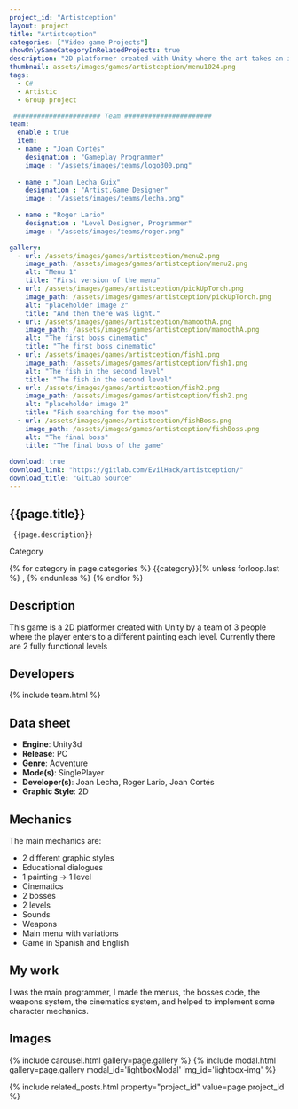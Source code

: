 ```yaml
---
project_id: "Artistception"
layout: project
title: "Artistception"
categories: ["Video game Projects"]
showOnlySameCategoryInRelatedProjects: true
description: "2D platformer created with Unity where the art takes an important part"
thumbnail: assets/images/games/artistception/menu1024.png
tags:
  - C#
  - Artistic
  - Group project

 ###################### Team ######################
team:
  enable : true
  item:
  - name : "Joan Cortés"
    designation : "Gameplay Programmer"
    image : "/assets/images/teams/logo300.png"
    
  - name : "Joan Lecha Guix"
    designation : "Artist,Game Designer"
    image : "/assets/images/teams/lecha.png"
    
  - name : "Roger Lario"
    designation : "Level Designer, Programmer"
    image : "/assets/images/teams/roger.png"

gallery:
  - url: /assets/images/games/artistception/menu2.png
    image_path: /assets/images/games/artistception/menu2.png
    alt: "Menu 1"
    title: "First version of the menu"
  - url: /assets/images/games/artistception/pickUpTorch.png
    image_path: /assets/images/games/artistception/pickUpTorch.png
    alt: "placeholder image 2"
    title: "And then there was light."
  - url: /assets/images/games/artistception/mamoothA.png
    image_path: /assets/images/games/artistception/mamoothA.png
    alt: "The first boss cinematic"
    title: "The first boss cinematic"
  - url: /assets/images/games/artistception/fish1.png
    image_path: /assets/images/games/artistception/fish1.png
    alt: "The fish in the second level"
    title: "The fish in the second level"
  - url: /assets/images/games/artistception/fish2.png
    image_path: /assets/images/games/artistception/fish2.png
    alt: "placeholder image 2"
    title: "Fish searching for the moon"
  - url: /assets/images/games/artistception/fishBoss.png
    image_path: /assets/images/games/artistception/fishBoss.png
    alt: "The final boss"
    title: "The final boss of the game"
    
download: true
download_link: "https://gitlab.com/EvilHack/artistception/"
download_title: "GitLab Source"
---
```


<div class="col-lg-8 text-center" markdown=1>

## {{page.title}}

     {{page.description}}

</div>

  <div class="col-lg-12 text-center">
   <p class="text-color font-weight-bold mb-2">Category</p>
   <p>{% for category in page.categories %} {{category}}{% unless forloop.last %} , {% endunless %} {% endfor %}</p>
  </div>

<div class="col-lg-8 text-center" markdown=1>

## Description

This game is a 2D platformer created with Unity by a team of 3 people where the player enters to a different painting each level.
Currently there are 2 fully functional levels

</div>

<div class="col-lg-8 text-center" markdown=1>

## Developers

{% include team.html %}

## Data sheet

* **Engine**: Unity3d
* **Release**: PC
* **Genre**: Adventure
* **Mode(s)**: SinglePlayer
* **Developer(s)**: Joan Lecha, Roger Lario, Joan Cortés
* **Graphic Style**: 2D

</div>

<div class="col-lg-8 text-center" markdown=1>

## Mechanics

The main mechanics are:

* 2 different graphic styles
* Educational dialogues
* 1 painting → 1 level
* Cinematics
* 2 bosses
* 2 levels
* Sounds
* Weapons
* Main menu with variations
* Game in Spanish and English

</div>

<div class="col-lg-12 text-center" markdown=1>

## My work

I was the main programmer, I made the menus, the bosses code, the weapons system, the cinematics system, and helped to implement some character mechanics.

## Images

{% include carousel.html gallery=page.gallery %}
{% include modal.html  gallery=page.gallery modal_id='lightboxModal' img_id='lightbox-img' %}

</div>

{% include related_posts.html property="project_id" value=page.project_id %}